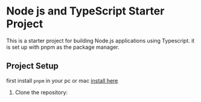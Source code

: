 # Node js and TypeScript Starter Project

This is a starter project for building Node.js applications using Typescript. it is set up with pnpm as the package manager.

## Project Setup

first install `pnpm` in your pc or mac [install here](https://pnpm.io/)

1. Clone the repository: 
```bash
